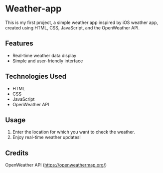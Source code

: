 # Weather-app

This is my first project, a simple weather app inspired by iOS weather app, created using HTML, CSS, JavaScript, and the OpenWeather API.

## Features

- Real-time weather data display
- Simple and user-friendly interface

## Technologies Used

- HTML
- CSS
- JavaScript
- OpenWeather API

## Usage

1. Enter the location for which you want to check the weather.
2. Enjoy real-time weather updates!

## Credits

OpenWeather API (https://openweathermap.org/)
